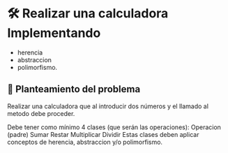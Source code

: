 # 🛠️ Realizar una calculadora Implementando
- herencia
- abstraccion
- polimorfismo.

## 🧠 Planteamiento del problema
Realizar una calculadora que al introducir dos números y el llamado al metodo debe proceder.

Debe tener como mínimo 4 clases (que serán las operaciones):
Operacion (padre)
Sumar
Restar
Multiplicar
Dividir
Estas clases deben aplicar conceptos de herencia, abstraccion y/o polimorfismo.

